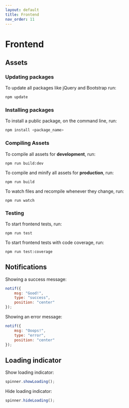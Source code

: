 ```yaml
---
layout: default
title: Frontend
nav_order: 11
---
```


# Frontend

## Assets

### Updating packages

To update all packages like jQuery and Bootstrap run:

```bash
npm update
```

### Installing packages

To install a public package, on the command line, run:

```bash
npm install <package_name>
```

### Compiling Assets

To compile all assets for **development**, run:

```
npm run build:dev
```

To compile and minify all assets for **production**, run:

```
npm run build
```

To watch files and recompile whenever they change, run:

```
npm run watch
```

### Testing

To start frontend tests, run:

```
npm run test
```

To start frontend tests with code coverage, run:

```
npm run test:coverage
```

## Notifications

Showing a success message:

```js
notif({
    msg: "Good!",
    type: "success",
    position: "center"
});
```

Showing an error message:

```js
notif({
    msg: "Ooops!",
    type: "error",
    position: "center"
});
```

## Loading indicator

Show loading indicator:

```js
spinner.showLoading();
```

Hide loading indicator:

```js
spinner.hideLoading();
```
